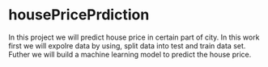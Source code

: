 # housePricePrdiction
In this project we will predict house price in certain part of city. In this work first we will expolre data by using, split data into test and train data set. Futher we will build a machine learning model to predict the house price.
